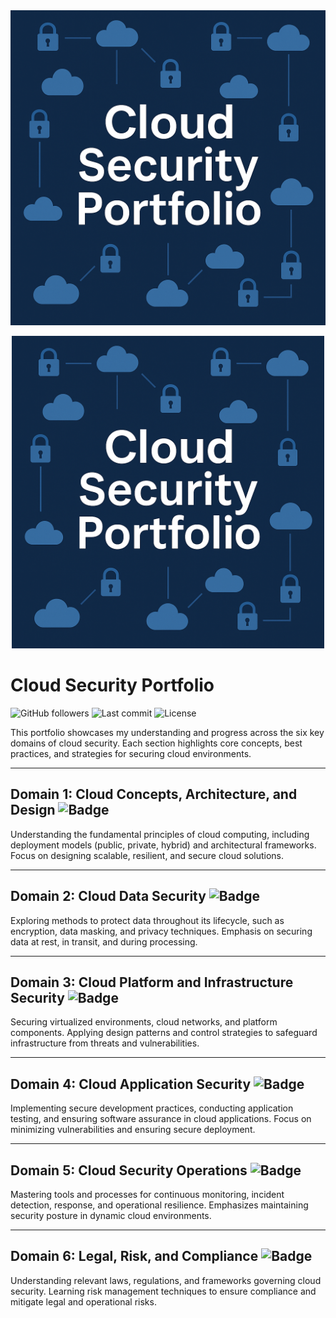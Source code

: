 

<!DOCTYPE html>
<html lang="en">
<head>
  <meta charset="UTF-8" />
  <meta name="viewport" content="width=device-width, initial-scale=1.0"/>
  <link rel="stylesheet" href="styles.css" />
</head>
<body>
  <div class="container">
    <img src="cloud_security_portfolio.png" alt="Cloud Security Portfolio Banner" class="banner" />
    <p align="center">
  <img src="cloud_security_portfolio.png" alt="Cloud Security Portfolio" width="500"/>
</p>
  </div>
</body>
</html>


# Cloud Security Portfolio

![GitHub followers](https://img.shields.io/github/followers/yourusername?style=social) ![Last commit](https://img.shields.io/github/last-commit/yourusername/your-repo) ![License](https://img.shields.io/github/license/yourusername/your-repo)

This portfolio showcases my understanding and progress across the six key domains of cloud security. Each section highlights core concepts, best practices, and strategies for securing cloud environments.

---

## Domain 1: Cloud Concepts, Architecture, and Design ![Badge](https://img.shields.io/badge/Cloud%20Concepts-Architecture-brightblue?style=for-the-badge&logo=cloud)

Understanding the fundamental principles of cloud computing, including deployment models (public, private, hybrid) and architectural frameworks. Focus on designing scalable, resilient, and secure cloud solutions.

---

## Domain 2: Cloud Data Security ![Badge](https://img.shields.io/badge/Data%20Security-Protection-blue?style=for-the-badge&logo=security)

Exploring methods to protect data throughout its lifecycle, such as encryption, data masking, and privacy techniques. Emphasis on securing data at rest, in transit, and during processing.

---

## Domain 3: Cloud Platform and Infrastructure Security ![Badge](https://img.shields.io/badge/Platform%20&%20Infra-Security-orange?style=for-the-badge&logo=shield)

Securing virtualized environments, cloud networks, and platform components. Applying design patterns and control strategies to safeguard infrastructure from threats and vulnerabilities.

---

## Domain 4: Cloud Application Security ![Badge](https://img.shields.io/badge/Application-Dev-red?style=for-the-badge&logo=code)

Implementing secure development practices, conducting application testing, and ensuring software assurance in cloud applications. Focus on minimizing vulnerabilities and ensuring secure deployment.

---

## Domain 5: Cloud Security Operations ![Badge](https://img.shields.io/badge/Operations-Monitoring-yellow?style=for-the-badge&logo=eye)

Mastering tools and processes for continuous monitoring, incident detection, response, and operational resilience. Emphasizes maintaining security posture in dynamic cloud environments.

---

## Domain 6: Legal, Risk, and Compliance ![Badge](https://img.shields.io/badge/Legal-Risk-green?style=for-the-badge&logo=gavel)

Understanding relevant laws, regulations, and frameworks governing cloud security. Learning risk management techniques to ensure compliance and mitigate legal and operational risks.
